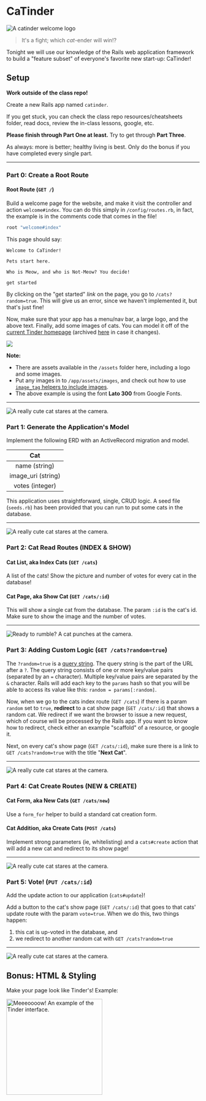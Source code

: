 # CaTinder

![A catinder welcome logo](assets/catinder-small.jpg)

> It's a fight; which *cat*-ender will win!?

Tonight we will use our knowledge of the Rails web application framework
to build a "feature subset" of everyone's favorite new start-up: 
CaTinder!

## Setup

**Work outside of the class repo!**

Create a new Rails app named `catinder`. 

If you get stuck, you can check the class repo resources/cheatsheets folder, read docs, review the in-class lessons, google, etc.

**Please finish through Part One at least.** Try to get through 
**Part Three**.

As always: more is better; healthy living is best. Only do the bonus if 
you have completed every single part.

---

### Part 0: Create a Root Route

#### Root Route (`GET /`)

Build a welcome page for the website, and make it visit the controller
and action `welcome#index`. You can do this simply in `/config/routes.rb`,
in fact, the example is in the comments code that comes in the file!

```ruby
root "welcome#index"
```

This page should say:

```
Welcome to CaTinder!

Pets start here.

Who is Meow, and who is Not-Meow? You decide!

get started
```

By clicking on the "get started" *link* on the page, you go to 
`/cats?random=true`. This will give us an error, since we haven't 
implemented it, but that's just fine! 

Now, make sure that your app has a menu/nav bar, a large logo,
and the above text. Finally, add some images of cats. You can model 
it off of the [current Tinder homepage](https://www.gotinder.com) 
(archived [here](assets/tinder-page-example.png) in case it changes).

![](https://i.imgur.com/ajb53G9.jpg)

**Note:**

- There are assets available in the `/assets` folder here, including
  a logo and some images.
- Put any images in to `/app/assets/images`, and check out how to use 
  [`image_tag` helpers to include images](http://guides.rubyonrails.org/layouts_and_rendering.html#asset-tag-helpers).
- The above example is using the font **Lato 300** from Google Fonts.

---

![A really cute cat stares at the camera.](assets/cat-love.jpg)

### Part 1: Generate the Application's Model

Implement the following ERD with an ActiveRecord migration and model.

| Cat |
| :-: |
| name (string) |
| image_uri (string) |
| votes (integer) |

This application uses straightforward, single, CRUD logic. A
seed file (`seeds.rb`) has been provided that you can run to put some cats in the database.

---

![A really cute cat stares at the camera.](assets/cat-handsome.jpg)

### Part 2: Cat Read Routes (INDEX & SHOW)

#### Cat List, aka Index Cats (`GET /cats`)

A list of the cats! Show the picture and number of votes for every cat 
in the database!

#### Cat Page, aka Show Cat (`GET /cats/:id`)

This will show a single cat from the database. The param `:id` is the 
cat's id. Make sure to show the image and the number of votes.

---

![Ready to rumble? A cat punches at the camera.](assets/cat-hate.jpg)

### Part 3: Adding Custom Logic (`GET /cats?random=true`)

The `?random=true` is a [query string](https://en.wikipedia.org/wiki/Query_string).  The query string is the part of the URL after a `?`.  The query string consists of one or more key/value pairs (separated by an `=` character). Multiple key/value pairs are separated by the `&` character.  Rails will add each key to the `params` hash so that you will be able to access its value like this: `random = params[:random]`.

Now, when we go to the cats index route (`GET /cats`) if there is a param 
`random` set to `true`, **redirect** to a cat show page (`GET /cats/:id`) that shows a random cat. We redirect if we want the browser to issue a new request, which of course will be processed by the Rails app. If you want to know how to redirect, check either an example "scaffold" of a resource, or google it.

Next, on every cat's show page (`GET /cats/:id`), make sure there is a 
link to `GET /cats?random=true` with the title "**Next Cat**".

---

![A really cute cat stares at the camera.](assets/cat-cool.jpg)

### Part 4: Cat Create Routes (NEW & CREATE)

#### Cat Form, aka New Cats (`GET /cats/new`)

Use a `form_for` helper to build a standard cat creation form.

#### Cat Addition, aka Create Cats (`POST /cats`)

Implement strong parameters (ie, whitelisting) and a `cats#create`
action that will add a new cat and redirect to its show page!

---

![A really cute cat stares at the camera.](assets/cat-curious.jpg)

### Part 5: Vote! (`PUT /cats/:id`)

Add the update action to our application (`cats#update`)!

Add a button to the cat's show page (`GET /cats/:id`) that goes to that
cats' update route with the param `vote=true`. When we do this, two
things happen:

1. this cat is up-voted in the database, and
1. we redirect to another random cat with `GET /cats?random=true`

---

![A really cute cat stares at the camera.](assets/cat-cute.jpg)

## Bonus: HTML &amp; Styling

Make your page look like Tinder's! Example:

<img alt="Meeeoooow! An example of the Tinder interface." src="assets/tinder-large-example.png" height="250" /> 
